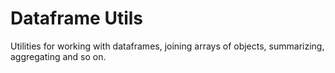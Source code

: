 # Dataframe Utils

Utilities for working with dataframes, joining arrays of objects, summarizing,
aggregating and so on.
